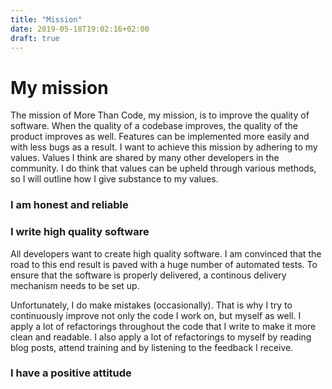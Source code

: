 ```yaml
---
title: "Mission"
date: 2019-05-18T19:02:16+02:00
draft: true
---
```


# My mission

The mission of More Than Code, my mission, is to improve the quality of software. When the quality of a codebase improves, the quality of the product improves as well. Features can be implemented more easily and with less bugs as a result. I want to achieve this mission by adhering to my values. Values I think are shared by many other developers in the community. I do think that values can be upheld through various methods, so I will outline how I give substance to my values.

### I am honest and reliable


### I write high quality software
All developers want to create high quality software. I am convinced that the road to this end result is paved with a huge number of automated tests. To ensure that the software is properly delivered, a continous delivery mechanism needs to be set up. 

Unfortunately, I do make mistakes (occasionally). That is why I try to continuously improve not only the code I work on, but myself as well. I apply a lot of refactorings throughout the code that I write to make it more clean and readable. I also apply a lot of refactorings to myself by reading blog posts, attend training and by listening to the feedback I receive.

### I have a positive attitude